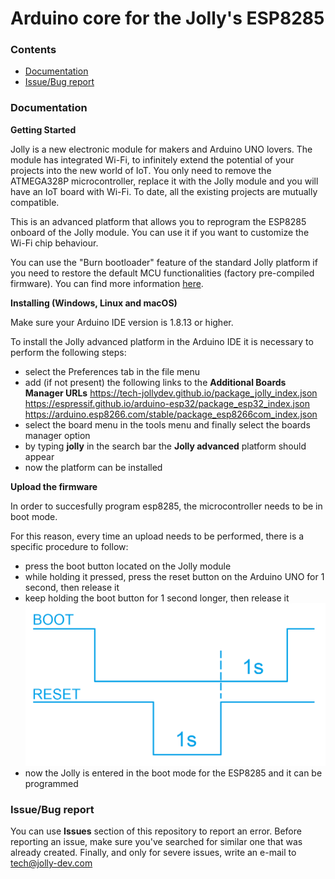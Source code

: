 # Arduino core for the Jolly's ESP8285

### Contents
  - [Documentation](#documentation)
  - [Issue/Bug report](#issuebug-report)

### Documentation

**Getting Started**

Jolly is a new electronic module for makers and Arduino UNO lovers. 
The module has integrated Wi-Fi, to infinitely extend the potential of your projects into the new world of IoT.
You only need to remove the ATMEGA328P microcontroller, replace it with the Jolly module and you will have an IoT board with Wi-Fi.
To date, all the existing projects are mutually compatible.

This is an advanced platform that allows you to reprogram the ESP8285 onboard of the Jolly module. You can use it if you want to customize the Wi-Fi chip behaviour.

You can use the "Burn bootloader" feature of the standard Jolly platform if you need to restore the default MCU functionalities (factory pre-compiled firmware). You can find more information [here](https://github.com/tech-jollydev/jolly-arduino-platform/blob/master/README.md).

**Installing (Windows, Linux and macOS)**

Make sure your Arduino IDE version is 1.8.13 or higher.

To install the Jolly advanced platform in the Arduino IDE it is necessary to perform the following steps:
  - select the Preferences tab in the file menu
  - add (if not present) the following links to the **Additional Boards Manager URLs**
    https://tech-jollydev.github.io/package_jolly_index.json
    https://espressif.github.io/arduino-esp32/package_esp32_index.json
    https://arduino.esp8266.com/stable/package_esp8266com_index.json
  - select the board menu in the tools menu and finally select the boards manager option
  - by typing **jolly** in the search bar the **Jolly advanced** platform should appear
  - now the platform can be installed

**Upload the firmware**

In order to succesfully program esp8285, the microcontroller needs to be in boot mode.

For this reason, every time an upload needs to be performed, there is a specific procedure to follow:
  - press the boot button located on the Jolly module
  - while holding it pressed, press the reset button on the Arduino UNO for 1 second, then release it
  - keep holding the boot button for 1 second longer, then release it ![](/boot_sequence.png) 
  - now the Jolly is entered in the boot mode for the ESP8285 and it can be programmed

### Issue/Bug report
You can use **Issues** section of this repository to report an error. Before reporting an issue, make sure you've searched for similar one that was already created.
Finally, and only for severe issues, write an e-mail to tech@jolly-dev.com